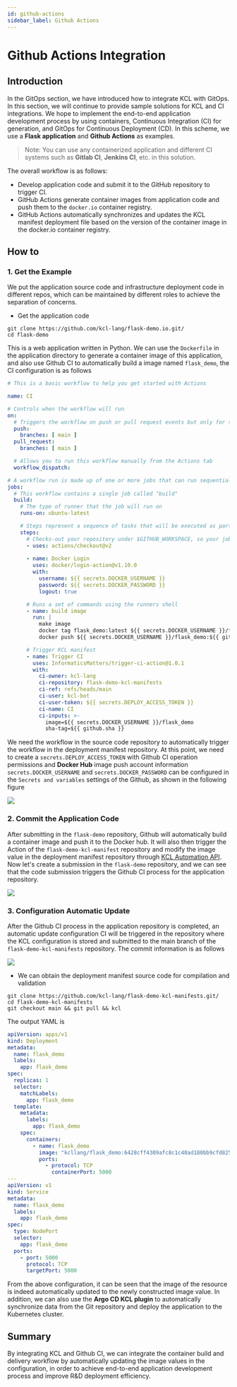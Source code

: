 ```yaml
---
id: github-actions
sidebar_label: Github Actions
---
```

# Github Actions Integration

## Introduction

In the GitOps section, we have introduced how to integrate KCL with GitOps. In this section, we will continue to provide sample solutions for KCL and CI integrations. We hope to implement the end-to-end application development process by using containers, Continuous Integration (CI) for generation, and GitOps for Continuous Deployment (CD). In this scheme, we use a **Flask application** and **Github Actions** as examples.

> Note: You can use any containerized application and different CI systems such as **Gitlab CI**, **Jenkins CI**, etc. in this solution.

The overall workflow is as follows:

+ Develop application code and submit it to the GitHub repository to trigger CI.
+ GitHub Actions generate container images from application code and push them to the `docker.io` container registry.
+ GitHub Actions automatically synchronizes and updates the KCL manifest deployment file based on the version of the container image in the docker.io container registry.

## How to

### 1. Get the Example

We put the application source code and infrastructure deployment code in different repos, which can be maintained by different roles to achieve the separation of concerns.

+ Get the application code

```shell
git clone https://github.com/kcl-lang/flask-demo.io.git/
cd flask-demo
```

This is a web application written in Python. We can use the `Dockerfile` in the application directory to generate a container image of this application, and also use Github CI to automatically build a image named `flask_demo`, the CI configuration is as follows

```yaml
# This is a basic workflow to help you get started with Actions

name: CI

# Controls when the workflow will run
on:
  # Triggers the workflow on push or pull request events but only for the main branch
  push:
    branches: [ main ]
  pull_request:
    branches: [ main ]

  # Allows you to run this workflow manually from the Actions tab
  workflow_dispatch:

# A workflow run is made up of one or more jobs that can run sequentially or in parallel
jobs:
  # This workflow contains a single job called "build"
  build:
    # The type of runner that the job will run on
    runs-on: ubuntu-latest

    # Steps represent a sequence of tasks that will be executed as part of the job
    steps:
      # Checks-out your repository under $GITHUB_WORKSPACE, so your job can access it
      - uses: actions/checkout@v2
      
      - name: Docker Login
        uses: docker/login-action@v1.10.0
        with:
          username: ${{ secrets.DOCKER_USERNAME }}
          password: ${{ secrets.DOCKER_PASSWORD }}
          logout: true

      # Runs a set of commands using the runners shell
      - name: build image
        run: |
          make image
          docker tag flask_demo:latest ${{ secrets.DOCKER_USERNAME }}/flask_demo:${{ github.sha }}
          docker push ${{ secrets.DOCKER_USERNAME }}/flask_demo:${{ github.sha }}

      # Trigger KCL manifest
      - name: Trigger CI
        uses: InformaticsMatters/trigger-ci-action@1.0.1
        with:
          ci-owner: kcl-lang
          ci-repository: flask-demo-kcl-manifests
          ci-ref: refs/heads/main
          ci-user: kcl-bot
          ci-user-token: ${{ secrets.DEPLOY_ACCESS_TOKEN }}
          ci-name: CI
          ci-inputs: >-
            image=${{ secrets.DOCKER_USERNAME }}/flask_demo
            sha-tag=${{ github.sha }}
```

We need the workflow in the source code repository to automatically trigger the workflow in the deployment manifest repository. At this point, we need to create a `secrets.DEPLOY_ACCESS_TOKEN` with Github CI operation permissions and **Docker Hub** image push account information `secrets.DOCKER_USERNAME` and `secrets.DOCKER_PASSWORD`  can be configured in the `Secrets and variables` settings of the Github, as shown in the following figure

![](/img/docs/user_docs/guides/ci-integration/github-secrets.png)

### 2. Commit the Application Code

After submitting in the `flask-demo` repository, Github will automatically build a container image and push it to the Docker hub. It will also then trigger the Action of the `flask-demo-kcl-manifest` repository and modify the image value in the deployment manifest repository through [KCL Automation API](/docs/user_docs/guides/automation). Now let's create a submission in the `flask-demo` repository, and we can see that the code submission triggers the Github CI process for the application repository.

![](/img/docs/user_docs/guides/ci-integration/app-ci.png)

### 3. Configuration Automatic Update

After the Github CI process in the application repository is completed, an automatic update configuration CI will be triggered in the repository where the KCL configuration is stored and submitted to the main branch of the `flask-demo-kcl-manifests` repository. The commit information is as follows

![](/img/docs/user_docs/guides/ci-integration/image-auto-update.png)

+ We can obtain the deployment manifest source code for compilation and validation

```shell
git clone https://github.com/kcl-lang/flask-demo-kcl-manifests.git/
cd flask-demo-kcl-manifests
git checkout main && git pull && kcl
```

The output YAML is

```yaml
apiVersion: apps/v1
kind: Deployment
metadata:
  name: flask_demo
  labels:
    app: flask_demo
spec:
  replicas: 1
  selector:
    matchLabels:
      app: flask_demo
  template:
    metadata:
      labels:
        app: flask_demo
    spec:
      containers:
        - name: flask_demo
          image: "kcllang/flask_demo:6428cff4309afc8c1c40ad180bb9cfd82546be3e"
          ports:
            - protocol: TCP
              containerPort: 5000
---
apiVersion: v1
kind: Service
metadata:
  name: flask_demo
  labels:
    app: flask_demo
spec:
  type: NodePort
  selector:
    app: flask_demo
  ports:
    - port: 5000
      protocol: TCP
      targetPort: 5000
```

From the above configuration, it can be seen that the image of the resource is indeed automatically updated to the newly constructed image value. In addition, we can also use the **Argo CD KCL plugin** to automatically synchronize data from the Git repository and deploy the application to the Kubernetes cluster.

## Summary

By integrating KCL and Github CI, we can integrate the container build and delivery workflow by automatically updating the image values in the configuration, in order to achieve end-to-end application development process and improve R&D deployment efficiency.

